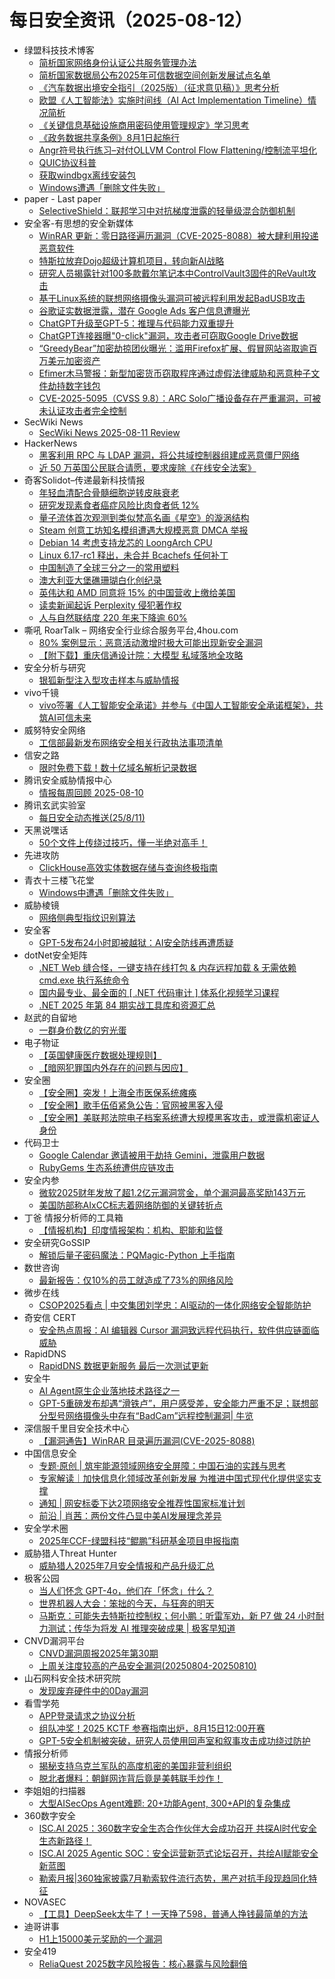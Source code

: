# 每日安全资讯（2025-08-12）

- 绿盟科技技术博客
  - [简析国家网络身份认证公共服务管理办法](https://blog.nsfocus.net/%e7%ae%80%e6%9e%90%e5%9b%bd%e5%ae%b6%e7%bd%91%e7%bb%9c%e8%ba%ab%e4%bb%bd%e8%ae%a4%e8%af%81%e5%85%ac%e5%85%b1%e6%9c%8d%e5%8a%a1%e7%ae%a1%e7%90%86%e5%8a%9e%e6%b3%95/)
  - [简析国家数据局公布2025年可信数据空间创新发展试点名单](https://blog.nsfocus.net/%e7%ae%80%e6%9e%90%e5%9b%bd%e5%ae%b6%e6%95%b0%e6%8d%ae%e5%b1%80%e5%85%ac%e5%b8%832025%e5%b9%b4%e5%8f%af%e4%bf%a1%e6%95%b0%e6%8d%ae%e7%a9%ba%e9%97%b4%e5%88%9b%e6%96%b0%e5%8f%91%e5%b1%95%e8%af%95/)
  - [《汽车数据出境安全指引（2025版）（征求意见稿）》思考分析](https://blog.nsfocus.net/%e3%80%8a%e6%b1%bd%e8%bd%a6%e6%95%b0%e6%8d%ae%e5%87%ba%e5%a2%83%e5%ae%89%e5%85%a8%e6%8c%87%e5%bc%95%ef%bc%882025%e7%89%88%ef%bc%89%ef%bc%88%e5%be%81%e6%b1%82%e6%84%8f%e8%a7%81%e7%a8%bf%ef%bc%89/)
  - [欧盟《人工智能法》实施时间线（AI Act Implementation Timeline）情况简析](https://blog.nsfocus.net/%e6%ac%a7%e7%9b%9f%e3%80%8a%e4%ba%ba%e5%b7%a5%e6%99%ba%e8%83%bd%e6%b3%95%e3%80%8b%e5%ae%9e%e6%96%bd%e6%97%b6%e9%97%b4%e7%ba%bf%ef%bc%88ai-act-implementation-timeline%ef%bc%89%e6%83%85%e5%86%b5/)
  - [《关键信息基础设施商用密码使用管理规定》学习思考](https://blog.nsfocus.net/%e3%80%8a%e5%85%b3%e9%94%ae%e4%bf%a1%e6%81%af%e5%9f%ba%e7%a1%80%e8%ae%be%e6%96%bd%e5%95%86%e7%94%a8%e5%af%86%e7%a0%81%e4%bd%bf%e7%94%a8%e7%ae%a1%e7%90%86%e8%a7%84%e5%ae%9a%e3%80%8b%e5%ad%a6%e4%b9%a0/)
  - [《政务数据共享条例》8月1日起施行](https://blog.nsfocus.net/%e3%80%8a%e6%94%bf%e5%8a%a1%e6%95%b0%e6%8d%ae%e5%85%b1%e4%ba%ab%e6%9d%a1%e4%be%8b%e3%80%8b8%e6%9c%881%e6%97%a5%e8%b5%b7%e6%96%bd%e8%a1%8c/)
  - [Angr符号执行练习–对付OLLVM Control Flow Flattening/控制流平坦化](https://blog.nsfocus.net/angr%e7%ac%a6%e5%8f%b7%e6%89%a7%e8%a1%8c%e7%bb%83%e4%b9%a0-%e5%af%b9%e4%bb%98ollvm-control-flow-flattening-%e6%8e%a7%e5%88%b6%e6%b5%81%e5%b9%b3%e5%9d%a6%e5%8c%96/)
  - [QUIC协议科普](https://blog.nsfocus.net/quic%e5%8d%8f%e8%ae%ae%e7%a7%91%e6%99%ae/)
  - [获取windbgx离线安装包](https://blog.nsfocus.net/%e8%8e%b7%e5%8f%96windbgx%e7%a6%bb%e7%ba%bf%e5%ae%89%e8%a3%85%e5%8c%85/)
  - [Windows遭遇「删除文件失败」](https://blog.nsfocus.net/windows-5/)
- paper - Last paper
  - [SelectiveShield：联邦学习中对抗梯度泄露的轻量级混合防御机制](https://paper.seebug.org/3353/)
- 安全客-有思想的安全新媒体
  - [WinRAR 更新：零日路径遍历漏洞（CVE-2025-8088）被大肆利用投递恶意软件](https://www.anquanke.com/post/id/311109)
  - [特斯拉放弃Dojo超级计算机项目，转向新AI战略](https://www.anquanke.com/post/id/311077)
  - [研究人员揭露针对100多款戴尔笔记本中ControlVault3固件的ReVault攻击](https://www.anquanke.com/post/id/311070)
  - [基于Linux系统的联想网络摄像头漏洞可被远程利用发起BadUSB攻击](https://www.anquanke.com/post/id/311064)
  - [谷歌证实数据泄露，潜在 Google Ads 客户信息遭曝光](https://www.anquanke.com/post/id/311061)
  - [ChatGPT升级至GPT-5：推理与代码能力双重提升](https://www.anquanke.com/post/id/311082)
  - [ChatGPT连接器曝"0-click"漏洞，攻击者可窃取Google Drive数据](https://www.anquanke.com/post/id/311088)
  - [“GreedyBear”加密劫掠团伙曝光：滥用Firefox扩展、假冒网站盗取逾百万美元加密资产](https://www.anquanke.com/post/id/311041)
  - [Efimer木马警报：新型加密货币窃取程序通过虚假法律威胁和恶意种子文件劫持数字钱包](https://www.anquanke.com/post/id/311036)
  - [CVE-2025-5095（CVSS 9.8）：ARC Solo广播设备存在严重漏洞，可被未认证攻击者完全控制](https://www.anquanke.com/post/id/311030)
- SecWiki News
  - [SecWiki News 2025-08-11 Review](http://www.sec-wiki.com/?2025-08-11)
- HackerNews
  - [黑客利用 RPC 与 LDAP 漏洞，将公共域控制器组建成恶意僵尸网络​](https://hackernews.cc/archives/60180)
  - [近 50 万英国公民联合请愿，要求废除《在线安全法案》](https://hackernews.cc/archives/60178)
- 奇客Solidot–传递最新科技情报
  - [年轻血清配合骨髓细胞逆转皮肤衰老](https://www.solidot.org/story?sid=82016)
  - [研究发现素食者癌症风险比肉食者低 12%](https://www.solidot.org/story?sid=82015)
  - [量子流体首次观测到类似梵高名画《星空》的漩涡结构](https://www.solidot.org/story?sid=82014)
  - [Steam 创意工坊知名模组遭遇大规模恶意 DMCA 举报](https://www.solidot.org/story?sid=82013)
  - [Debian 14 考虑支持龙芯的 LoongArch CPU](https://www.solidot.org/story?sid=82012)
  - [Linux 6.17-rc1 释出，未合并 Bcachefs 任何补丁](https://www.solidot.org/story?sid=82011)
  - [中国制造了全球三分之一的常用塑料](https://www.solidot.org/story?sid=82010)
  - [澳大利亚大堡礁珊瑚白化创纪录](https://www.solidot.org/story?sid=82009)
  - [英伟达和 AMD 同意将 15% 的中国营收上缴给美国](https://www.solidot.org/story?sid=82008)
  - [读卖新闻起诉 Perplexity 侵犯著作权](https://www.solidot.org/story?sid=82006)
  - [人与自然联结度 220 年来下降逾 60%](https://www.solidot.org/story?sid=82005)
- 嘶吼 RoarTalk – 网络安全行业综合服务平台,4hou.com
  - [80% 案例显示：恶意活动激增时极大可能出现新安全漏洞](https://www.4hou.com/posts/2XmK)
  - [【附下载】重庆信通设计院：大模型 私域落地全攻略](https://www.4hou.com/posts/qo42)
- 安全分析与研究
  - [银狐新型注入型攻击样本与威胁情报](https://mp.weixin.qq.com/s?__biz=MzA4ODEyODA3MQ==&mid=2247493165&idx=1&sn=787562d0fd87d5fd8f1267a4fb57fcc1)
- vivo千镜
  - [vivo签署《人工智能安全承诺》并参与《中国人工智能安全承诺框架》，共筑AI可信未来](https://mp.weixin.qq.com/s?__biz=MzI0Njg4NzE3MQ==&mid=2247492180&idx=1&sn=04b8e5dbe38b793d8700c84454217107)
- 威努特安全网络
  - [工信部最新发布网络安全相关行政执法事项清单](https://mp.weixin.qq.com/s?__biz=MzAwNTgyODU3NQ==&mid=2651134706&idx=1&sn=6b1e7f8455547ab819c82bee4204b0b9)
- 信安之路
  - [限时免费下载！数十亿域名解析记录数据](https://mp.weixin.qq.com/s?__biz=MzI5MDQ2NjExOQ==&mid=2247500016&idx=1&sn=90193331dd52c7df02452f936f74ea6e)
- 腾讯安全威胁情报中心
  - [情报每周回顾 2025-08-10](https://mp.weixin.qq.com/s?__biz=MzI5ODk3OTM1Ng==&mid=2247510702&idx=1&sn=faf47000a5f29c0d0b85dc7b7045eeb7)
- 腾讯玄武实验室
  - [每日安全动态推送(25/8/11)](https://mp.weixin.qq.com/s?__biz=MzA5NDYyNDI0MA==&mid=2651960179&idx=1&sn=02f11b9a464c766dba2b1130fb64ad1b)
- 天黑说嘿话
  - [50个文件上传绕过技巧，懂一半绝对高手！](https://mp.weixin.qq.com/s?__biz=MzI5NTQ5MTAzMA==&mid=2247484560&idx=1&sn=f662dcf67d09a79337f2d375feea0e8d)
- 先进攻防
  - [ClickHouse高效实体数据存储与查询终极指南](https://mp.weixin.qq.com/s?__biz=MzI1MDA1MjcxMw==&mid=2649908672&idx=1&sn=c95b4d6b7b61af2e443ac54d2153a13d)
- 青衣十三楼飞花堂
  - [Windows中遭遇「删除文件失败」](https://mp.weixin.qq.com/s?__biz=MzUzMjQyMDE3Ng==&mid=2247488487&idx=1&sn=63a6033310489ae60ddefaee02ddb954)
- 威胁棱镜
  - [网络侧典型指纹识别算法](https://mp.weixin.qq.com/s?__biz=MzkyMzE5ODExNQ==&mid=2247487866&idx=1&sn=5f86c8bfb155d8a482fead07c079df7c)
- 安全客
  - [GPT-5发布24小时即被越狱：AI安全防线再遭质疑](https://mp.weixin.qq.com/s?__biz=MzA5ODA0NDE2MA==&mid=2649788913&idx=1&sn=b2f53de178e1e7b45481e54b4794dfdb)
- dotNet安全矩阵
  - [.NET Web 缝合怪，一键支持在线打包 & 内存远程加载 & 无需依赖 cmd.exe 执行系统命令](https://mp.weixin.qq.com/s?__biz=MzUyOTc3NTQ5MA==&mid=2247500276&idx=1&sn=5f4e0c70e2a2f51dcfeb634ca37127f0)
  - [国内最专业、最全面的 [ .NET 代码审计 ] 体系化视频学习课程](https://mp.weixin.qq.com/s?__biz=MzUyOTc3NTQ5MA==&mid=2247500276&idx=2&sn=a8528751d679f66cef50268cba404e03)
  - [.NET 2025 年第 84 期实战工具库和资源汇总](https://mp.weixin.qq.com/s?__biz=MzUyOTc3NTQ5MA==&mid=2247500276&idx=3&sn=8280d659027336aa0dc153be20a92181)
- 赵武的自留地
  - [一群身价数亿的穷光蛋](https://mp.weixin.qq.com/s?__biz=MjM5NDQ5NjM5NQ==&mid=2651626431&idx=1&sn=64878d1c095ef412fdf0bb1bf5c58c1d)
- 电子物证
  - [【英国健康医疗数据处理规则】](https://mp.weixin.qq.com/s?__biz=MzAwNDcwMDgzMA==&mid=2651048567&idx=1&sn=f89cc985e22797068cb866b660138f5a)
  - [【暗网犯罪国内外存在的问题与因应】](https://mp.weixin.qq.com/s?__biz=MzAwNDcwMDgzMA==&mid=2651048567&idx=2&sn=3831b86d2aeef6af7a4b3376b895396f)
- 安全圈
  - [【安全圈】突发！上海全市医保系统瘫痪](https://mp.weixin.qq.com/s?__biz=MzIzMzE4NDU1OQ==&mid=2652071098&idx=1&sn=c799817d475b66a269ae6ad7fff0bf1c)
  - [【安全圈】歌手伍佰紧急公告：官网被黑客入侵](https://mp.weixin.qq.com/s?__biz=MzIzMzE4NDU1OQ==&mid=2652071098&idx=2&sn=d333ae983138abe4aa57a5b3eecd153e)
  - [【安全圈】美联邦法院电子档案系统遭大规模黑客攻击，或泄露机密证人身份](https://mp.weixin.qq.com/s?__biz=MzIzMzE4NDU1OQ==&mid=2652071098&idx=3&sn=67c706faad15406f0171eab099a2c5bf)
- 代码卫士
  - [Google Calendar 邀请被用于劫持 Gemini，泄露用户数据](https://mp.weixin.qq.com/s?__biz=MzI2NTg4OTc5Nw==&mid=2247523771&idx=1&sn=202844570d8eb4bdbaf371dc692e7896)
  - [RubyGems 生态系统遭供应链攻击](https://mp.weixin.qq.com/s?__biz=MzI2NTg4OTc5Nw==&mid=2247523771&idx=2&sn=5f9142f7ea3b0ae81a5cf2c382a83ba1)
- 安全内参
  - [微软2025财年发放了超1.2亿元漏洞赏金，单个漏洞最高奖励143万元](https://mp.weixin.qq.com/s?__biz=MzI4NDY2MDMwMw==&mid=2247514820&idx=1&sn=3d427152300194dd252c1c51ba218fb7)
  - [美国防部称AIxCC标志着网络防御的关键转折点](https://mp.weixin.qq.com/s?__biz=MzI4NDY2MDMwMw==&mid=2247514820&idx=2&sn=515465d945a0b51072afe02adc8e1787)
- 丁爸 情报分析师的工具箱
  - [【情报机构】印度情报架构：机构、职能和监督](https://mp.weixin.qq.com/s?__biz=MzI2MTE0NTE3Mw==&mid=2651151512&idx=1&sn=ca642b68287211dd1c13536345b98c5e)
- 安全研究GoSSIP
  - [解锁后量子密码魔法：PQMagic-Python 上手指南](https://mp.weixin.qq.com/s?__biz=Mzg5ODUxMzg0Ng==&mid=2247500541&idx=1&sn=314abb83684cefc51beb9ecc83dac8ae)
- 数世咨询
  - [最新报告：仅10%的员工就造成了73%的网络风险](https://mp.weixin.qq.com/s?__biz=MzkxNzA3MTgyNg==&mid=2247539843&idx=1&sn=edfa3ce5eabf9e7cfcdc62806e55a377)
- 微步在线
  - [CSOP2025看点 | 中交集团刘学忠：AI驱动的一体化网络安全智能防护](https://mp.weixin.qq.com/s?__biz=MzI5NjA0NjI5MQ==&mid=2650184422&idx=1&sn=7b1a17aa929faa73953859ae9f14b682)
- 奇安信 CERT
  - [安全热点周报：AI 编辑器 Cursor 漏洞致远程代码执行，软件供应链面临威胁](https://mp.weixin.qq.com/s?__biz=MzU5NDgxODU1MQ==&mid=2247503769&idx=1&sn=f6d7391cbf47b90775ba7517271f948c)
- RapidDNS
  - [RapidDNS 数据更新服务 最后一次测试更新](https://mp.weixin.qq.com/s?__biz=Mzg4NDU0ODMxOQ==&mid=2247485823&idx=1&sn=6c4ab465993fcdf4460dbb27432afa2b)
- 安全牛
  - [AI Agent原生企业落地技术路径之一](https://mp.weixin.qq.com/s?__biz=MjM5Njc3NjM4MA==&mid=2651138272&idx=1&sn=83a3b005db223341620730bf1e2f51a0)
  - [GPT-5重磅发布却遇“滑铁卢”，用户感受差，安全能力严重不足；联想部分型号网络摄像头中存有“BadCam”远程控制漏洞| 牛览](https://mp.weixin.qq.com/s?__biz=MjM5Njc3NjM4MA==&mid=2651138272&idx=2&sn=38363e9cb0a08878e53ec5f7008bc9be)
- 深信服千里目安全技术中心
  - [【漏洞通告】WinRAR 目录遍历漏洞(CVE-2025-8088)](https://mp.weixin.qq.com/s?__biz=Mzg2NjgzNjA5NQ==&mid=2247524487&idx=1&sn=1715268ae74041049ca916f2777014a9)
- 中国信息安全
  - [专题·原创 | 筑牢能源领域网络安全屏障：中国石油的实践与思考](https://mp.weixin.qq.com/s?__biz=MzA5MzE5MDAzOA==&mid=2664247347&idx=1&sn=218600a0f8e7b3f3bcd0dcde04fde3ee)
  - [专家解读｜加快信息化领域改革创新发展 为推进中国式现代化提供坚实支撑](https://mp.weixin.qq.com/s?__biz=MzA5MzE5MDAzOA==&mid=2664247347&idx=2&sn=59ac96c01aa0be620dd733209a221b00)
  - [通知 | 网安标委下达2项网络安全推荐性国家标准计划](https://mp.weixin.qq.com/s?__biz=MzA5MzE5MDAzOA==&mid=2664247347&idx=3&sn=1c47e5f57ae8e1c852ca0c747f190376)
  - [前沿 | 肖茜：两份文件凸显中美AI发展理念差异](https://mp.weixin.qq.com/s?__biz=MzA5MzE5MDAzOA==&mid=2664247347&idx=4&sn=6e1db5d66e7feede612298f697924eb5)
- 安全学术圈
  - [2025年CCF-绿盟科技“鲲鹏”科研基金项目申报指南](https://mp.weixin.qq.com/s?__biz=MzU5MTM5MTQ2MA==&mid=2247493329&idx=1&sn=015b76d103270ff39173591ee553bca5)
- 威胁猎人Threat Hunter
  - [威胁猎人2025年7月安全情报和产品升级汇总](https://mp.weixin.qq.com/s?__biz=MzI3NDY3NDUxNg==&mid=2247501249&idx=1&sn=2c77a82ba683bf130d7080ccaaed76d1)
- 极客公园
  - [当人们怀念 GPT-4o，他们在「怀念」什么？](https://mp.weixin.qq.com/s?__biz=MTMwNDMwODQ0MQ==&mid=2653084625&idx=1&sn=adc4b5c926f15c05e8a914b4658081b9)
  - [世界机器人大会：笨拙的今天，与狂奔的明天](https://mp.weixin.qq.com/s?__biz=MTMwNDMwODQ0MQ==&mid=2653084569&idx=1&sn=abf2497af0f50cdd370529ddc06a2cf2)
  - [马斯克：可能失去特斯拉控制权；何小鹏：听雷军劝，新 P7 做 24 小时耐力测试；传华为将发 AI 推理突破成果 | 极客早知道](https://mp.weixin.qq.com/s?__biz=MTMwNDMwODQ0MQ==&mid=2653084509&idx=1&sn=fc33cfa914ca654925f3808b045ca87a)
- CNVD漏洞平台
  - [CNVD漏洞周报2025年第30期](https://mp.weixin.qq.com/s?__biz=MzU3ODM2NTg2Mg==&mid=2247496213&idx=1&sn=4f18303591ad20120bf0bb77a60cf801)
  - [上周关注度较高的产品安全漏洞(20250804-20250810)](https://mp.weixin.qq.com/s?__biz=MzU3ODM2NTg2Mg==&mid=2247496213&idx=2&sn=51a77ac2248dc327d0b5184f5b7b1442)
- 山石网科安全技术研究院
  - [发现废弃硬件中的0Day漏洞](https://mp.weixin.qq.com/s?__biz=MzUzMDUxNTE1Mw==&mid=2247512597&idx=1&sn=0a7b543b616720275a771dd7a24aaa4b)
- 看雪学苑
  - [APP登录请求之协议分析](https://mp.weixin.qq.com/s?__biz=MjM5NTc2MDYxMw==&mid=2458598456&idx=1&sn=077e930f49993a71483a18a915e3909b)
  - [组队冲奖！2025 KCTF 参赛指南出炉，8月15日12:00开赛](https://mp.weixin.qq.com/s?__biz=MjM5NTc2MDYxMw==&mid=2458598456&idx=2&sn=32e68381b5b6f400499463c6b09bdcbc)
  - [GPT-5安全机制被突破，研究人员使用回声室和叙事攻击成功绕过防护](https://mp.weixin.qq.com/s?__biz=MjM5NTc2MDYxMw==&mid=2458598456&idx=3&sn=30627bfda73444a820c21a46eb0ca4ff)
- 情报分析师
  - [揭秘支持乌克兰军队的高度机密的美国非营利组织](https://mp.weixin.qq.com/s?__biz=MzA3Mjc1MTkwOA==&mid=2650561887&idx=1&sn=1c5fbf7b822eb51e909bb432491deebe)
  - [脱北者爆料：朝鲜网诈背后竟是美韩联手炒作！](https://mp.weixin.qq.com/s?__biz=MzA3Mjc1MTkwOA==&mid=2650561887&idx=2&sn=b4b0750f8d631f0c1219b848ef9bc986)
- 李姐姐的扫描器
  - [大型AISecOps Agent难题: 20+功能Agent, 300+API的复杂集成](https://mp.weixin.qq.com/s?__biz=MzkyNjM0MjQ2Mw==&mid=2247483808&idx=1&sn=2e6ecc30ce3fff61e73b6ec2266707e1)
- 360数字安全
  - [ISC.AI 2025：360数字安全生态合作伙伴大会成功召开 共探AI时代安全生态新路径！](https://mp.weixin.qq.com/s?__biz=MzA4MTg0MDQ4Nw==&mid=2247581560&idx=1&sn=9156564369cdf266351afb04db6492f7)
  - [ISC.AI 2025 Agentic SOC：安全运营新范式论坛召开，共绘AI赋能安全新蓝图](https://mp.weixin.qq.com/s?__biz=MzA4MTg0MDQ4Nw==&mid=2247581560&idx=2&sn=fe92a4cfd32709a908ee9070976bb6ab)
  - [勒索月报|360独家披露7月勒索软件流行态势，黑产对抗手段现趋同化特征](https://mp.weixin.qq.com/s?__biz=MzA4MTg0MDQ4Nw==&mid=2247581560&idx=3&sn=666f9de302fe77abfd92206a1d3acd45)
- NOVASEC
  - [【工具】DeepSeek太牛了！一天挣了598，普通人挣钱最简单的方法](https://mp.weixin.qq.com/s?__biz=MzUzODU3ODA0MA==&mid=2247490752&idx=1&sn=adb8cc683cf0421a3ab3c8f83dd49375)
- 迪哥讲事
  - [H1上15000美元奖励的一个漏洞](https://mp.weixin.qq.com/s?__biz=MzIzMTIzNTM0MA==&mid=2247498025&idx=1&sn=c6221ce014576cac8edd8a4db67ae347)
- 安全419
  - [ReliaQuest 2025数字风险报告：核心暴露与风险翻倍](https://mp.weixin.qq.com/s?__biz=MzUyMDQ4OTkyMg==&mid=2247549425&idx=1&sn=53e213c341020ed9054e5287e338ae83)
